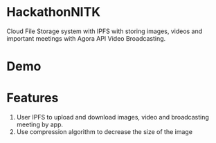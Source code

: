 # HackathonNITK
Cloud File Storage system with IPFS with storing images, videos and important meetings with Agora API Video Broadcasting.

# Demo




# Features

1. User IPFS to upload and download images, video and broadcasting meeting by app.
2. Use compression algorithm to decrease the size of the image


